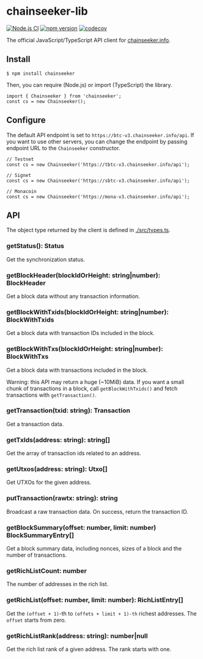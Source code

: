 chainseeker-lib
===============

[![Node.js CI](https://github.com/chainseeker/chainseeker-client/actions/workflows/node.js.yml/badge.svg)](https://github.com/chainseeker/chainseeker-client/actions/workflows/node.js.yml)
[![npm version](https://badge.fury.io/js/chainseeker.svg)](https://badge.fury.io/js/chainseeker)
[![codecov](https://codecov.io/gh/chainseeker/chainseeker-client/branch/master/graph/badge.svg?token=TL07DPRS4M)](https://codecov.io/gh/chainseeker/chainseeker-client)

The official JavaScript/TypeScript API client for [chainseeker.info](https://chainseeker.info/).

Install
-------

```
$ npm install chainseeker
```

Then, you can require (Node.js) or import (TypeScript) the library.

```
import { Chainseeker } from 'chainseeker';
const cs = new Chainseeker();
```

Configure
---------

The default API endpoint is set to `https://btc-v3.chainseeker.info/api`.
If you want to use other servers, you can change the endpoint by passing endpoint URL to the `Chainseeker` constructor.

```
// Testnet
const cs = new Chainseeker('https://tbtc-v3.chainseeker.info/api');
```

```
// Signet
const cs = new Chainseeker('https://sbtc-v3.chainseeker.info/api');
```

```
// Monacoin
const cs = new Chainseeker('https://mona-v3.chainseeker.info/api');
```

API
---

The object type returned by the client is defined in [./src/types.ts](./src/types.ts).

### getStatus(): Status

Get the synchronization status.

### getBlockHeader(blockIdOrHeight: string|number): BlockHeader

Get a block data without any transaction information.

### getBlockWithTxids(blockIdOrHeight: string|number): BlockWithTxids

Get a block data with transaction IDs included in the block.

### getBlockWithTxs(blockIdOrHeight: string|number): BlockWithTxs

Get a block data with transactions included in the block.

Warning: this API may return a huge (~10MiB) data.
If you want a small chunk of transactions in a block, call `getBlockWithTxids()` and fetch transactions with `getTransaction()`.

### getTransaction(txid: string): Transaction

Get a transaction data.

### getTxIds(address: string): string[]

Get the array of transaction ids related to an address.

### getUtxos(address: string): Utxo[]

Get UTXOs for the given address.

### putTransaction(rawtx: string): string

Broadcast a raw transaction data.
On success, return the transaction ID.

### getBlockSummary(offset: number, limit: number) BlockSummaryEntry[]

Get a block summary data, including nonces, sizes of a block and the number of transactions.

### getRichListCount: number

The number of addresses in the rich list.

### getRichList(offset: number, limit: number): RichListEntry[]

Get the `(offset + 1)`-th to `(offets + limit + 1)-th` richest addresses.
The `offset` starts from zero.

### getRichListRank(address: string): number|null

Get the rich list rank of a given address.
The rank starts with one.


